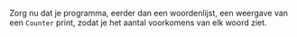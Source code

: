 Zorg nu dat je programma, eerder dan een woordenlijst, een weergave van een `Counter` print, zodat je het aantal voorkomens van elk woord ziet.
